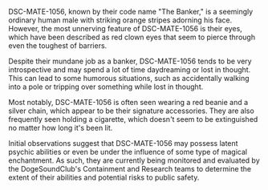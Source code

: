 DSC-MATE-1056, known by their code name "The Banker," is a seemingly ordinary human male with striking orange stripes adorning his face. However, the most unnerving feature of DSC-MATE-1056 is their eyes, which have been described as red clown eyes that seem to pierce through even the toughest of barriers.

Despite their mundane job as a banker, DSC-MATE-1056 tends to be very introspective and may spend a lot of time daydreaming or lost in thought. This can lead to some humorous situations, such as accidentally walking into a pole or tripping over something while lost in thought.

Most notably, DSC-MATE-1056 is often seen wearing a red beanie and a silver chain, which appear to be their signature accessories. They are also frequently seen holding a cigarette, which doesn't seem to be extinguished no matter how long it's been lit.

Initial observations suggest that DSC-MATE-1056 may possess latent psychic abilities or even be under the influence of some type of magical enchantment. As such, they are currently being monitored and evaluated by the DogeSoundClub's Containment and Research teams to determine the extent of their abilities and potential risks to public safety.